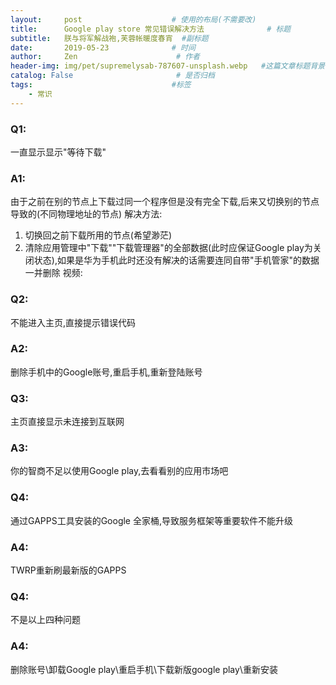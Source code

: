```yaml
---
layout:     post                    # 使用的布局(不需要改)
title:      Google play store 常见错误解决方法              # 标题
subtitle:   朕与将军解战袍,芙蓉帐暖度春宵  #副标题
date:       2019-05-23              # 时间
author:     Zen                      # 作者
header-img: img/pet/supremelysab-787607-unsplash.webp   #这篇文章标题背景图片
catalog: False                       # 是否归档
tags:                               #标签
    - 常识
---
```

### Q1:
一直显示显示"等待下载"
### A1:
由于之前在别的节点上下载过同一个程序但是没有完全下载,后来又切换别的节点导致的(不同物理地址的节点)
解决方法:
1. 切换回之前下载所用的节点(希望渺茫)
2. 清除应用管理中"下载"\"下载管理器"的全部数据(此时应保证Google play为关闭状态),如果是华为手机此时还没有解决的话需要连同自带"手机管家"的数据一并删除
视频:

### Q2:
不能进入主页,直接提示错误代码
### A2:
删除手机中的Google账号,重启手机,重新登陆账号
### Q3:
主页直接显示未连接到互联网
### A3:
你的智商不足以使用Google play,去看看别的应用市场吧
### Q4:
通过GAPPS工具安装的Google 全家桶,导致服务框架等重要软件不能升级
### A4:
TWRP重新刷最新版的GAPPS
### Q4: 
不是以上四种问题
### A4:
删除账号\卸载Google play\重启手机\下载新版google play\重新安装

